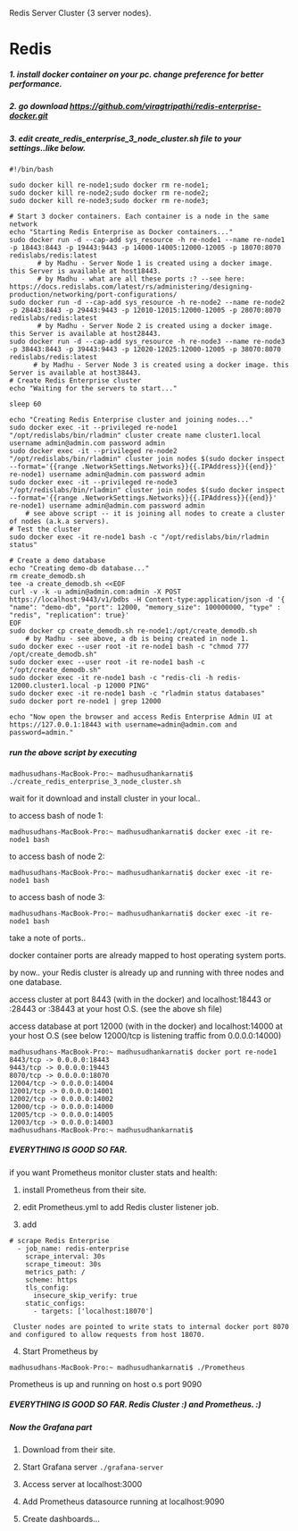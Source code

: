 Redis Server Cluster {3 server nodes}.


# Redis
##### 1. install docker container on your pc. change preference for better performance.

##### 2. go download https://github.com/viragtripathi/redis-enterprise-docker.git
##### 3. edit create_redis_enterprise_3_node_cluster.sh file to your settings..like below.
```
#!/bin/bash

sudo docker kill re-node1;sudo docker rm re-node1;
sudo docker kill re-node2;sudo docker rm re-node2;
sudo docker kill re-node3;sudo docker rm re-node3;

# Start 3 docker containers. Each container is a node in the same network
echo "Starting Redis Enterprise as Docker containers..."
sudo docker run -d --cap-add sys_resource -h re-node1 --name re-node1 -p 18443:8443 -p 19443:9443 -p 14000-14005:12000-12005 -p 18070:8070 redislabs/redis:latest
       # by Madhu - Server Node 1 is created using a docker image. this Server is available at host18443.
       # by Madhu - what are all these ports :? --see here: https://docs.redislabs.com/latest/rs/administering/designing-production/networking/port-configurations/
sudo docker run -d --cap-add sys_resource -h re-node2 --name re-node2 -p 28443:8443 -p 29443:9443 -p 12010-12015:12000-12005 -p 28070:8070 redislabs/redis:latest
       # by Madhu - Server Node 2 is created using a docker image. this Server is available at host28443.
sudo docker run -d --cap-add sys_resource -h re-node3 --name re-node3 -p 38443:8443 -p 39443:9443 -p 12020-12025:12000-12005 -p 38070:8070 redislabs/redis:latest
      # by Madhu - Server Node 3 is created using a docker image. this Server is available at host38443.
# Create Redis Enterprise cluster
echo "Waiting for the servers to start..."

sleep 60

echo "Creating Redis Enterprise cluster and joining nodes..."
sudo docker exec -it --privileged re-node1 "/opt/redislabs/bin/rladmin" cluster create name cluster1.local username admin@admin.com password admin
sudo docker exec -it --privileged re-node2 "/opt/redislabs/bin/rladmin" cluster join nodes $(sudo docker inspect --format='{{range .NetworkSettings.Networks}}{{.IPAddress}}{{end}}' re-node1) username admin@admin.com password admin
sudo docker exec -it --privileged re-node3 "/opt/redislabs/bin/rladmin" cluster join nodes $(sudo docker inspect --format='{{range .NetworkSettings.Networks}}{{.IPAddress}}{{end}}' re-node1) username admin@admin.com password admin
    # see above script -- it is joining all nodes to create a cluster of nodes (a.k.a servers).
# Test the cluster 
sudo docker exec -it re-node1 bash -c "/opt/redislabs/bin/rladmin status"

# Create a demo database
echo "Creating demo-db database..."
rm create_demodb.sh
tee -a create_demodb.sh <<EOF
curl -v -k -u admin@admin.com:admin -X POST https://localhost:9443/v1/bdbs -H Content-type:application/json -d '{ "name": "demo-db", "port": 12000, "memory_size": 100000000, "type" : "redis", "replication": true}'
EOF
sudo docker cp create_demodb.sh re-node1:/opt/create_demodb.sh
    # by Madhu - see above, a db is being created in node 1. 
sudo docker exec --user root -it re-node1 bash -c "chmod 777 /opt/create_demodb.sh"
sudo docker exec --user root -it re-node1 bash -c "/opt/create_demodb.sh"
sudo docker exec -it re-node1 bash -c "redis-cli -h redis-12000.cluster1.local -p 12000 PING"
sudo docker exec -it re-node1 bash -c "rladmin status databases"       
sudo docker port re-node1 | grep 12000

echo "Now open the browser and access Redis Enterprise Admin UI at https://127.0.0.1:18443 with username=admin@admin.com and password=admin."

```
##### run the above script by executing
```
madhusudhans-MacBook-Pro:~ madhusudhankarnati$ ./create_redis_enterprise_3_node_cluster.sh 
```
wait for it download and install cluster in your local..

to access bash of node 1:
```
madhusudhans-MacBook-Pro:~ madhusudhankarnati$ docker exec -it re-node1 bash
```
to access bash of node 2:
```
madhusudhans-MacBook-Pro:~ madhusudhankarnati$ docker exec -it re-node1 bash
```
to access bash of node 3:
```
madhusudhans-MacBook-Pro:~ madhusudhankarnati$ docker exec -it re-node1 bash
```

take a note of ports.. 

 docker container ports are already mapped to host operating system ports.

 by now.. your Redis cluster is already up and running with three nodes and one database. 

 access cluster at port 8443 (with in the docker) and localhost:18443 or :28443 or :38443 at your host O.S. (see the above sh file)

access database at port 12000 (with in the docker) and localhost:14000 at your host O.S (see below 12000/tcp is listening traffic from 0.0.0.0:14000)

```
madhusudhans-MacBook-Pro:~ madhusudhankarnati$ docker port re-node1
8443/tcp -> 0.0.0.0:18443
9443/tcp -> 0.0.0.0:19443
8070/tcp -> 0.0.0.0:18070
12004/tcp -> 0.0.0.0:14004
12001/tcp -> 0.0.0.0:14001
12002/tcp -> 0.0.0.0:14002
12000/tcp -> 0.0.0.0:14000
12005/tcp -> 0.0.0.0:14005
12003/tcp -> 0.0.0.0:14003
madhusudhans-MacBook-Pro:~ madhusudhankarnati$ 
```

##### EVERYTHING IS GOOD SO FAR.

if you want Prometheus monitor cluster stats and health:

1. install Prometheus from their site. 

2. edit Prometheus.yml to add Redis cluster listener job.

3. add 
```
# scrape Redis Enterprise
  - job_name: redis-enterprise
    scrape_interval: 30s
    scrape_timeout: 30s
    metrics_path: /
    scheme: https
    tls_config:
      insecure_skip_verify: true
    static_configs:
      - targets: ['localhost:18070']
 ```
     Cluster nodes are pointed to write stats to internal docker port 8070 and configured to allow requests from host 18070. 

4. Start Prometheus by 
```
madhusudhans-MacBook-Pro:~ madhusudhankarnati$ ./Prometheus
```
Prometheus is up and running on host o.s port 9090

##### EVERYTHING IS GOOD SO FAR.    Redis Cluster :) and Prometheus. :) 

##### Now the Grafana part

1. Download from their site. 

2. Start Grafana server ```./grafana-server```

3. Access server at localhost:3000

4. Add Prometheus datasource running at localhost:9090

5. Create dashboards...



